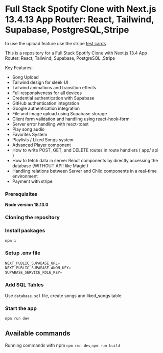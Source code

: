 # Full Stack Spotify Clone with Next.js 13.4.13 App Router: React, Tailwind, Supabase, PostgreSQL,Stripe

to use the upload feature use the stripe <a href="https://stripe.com/docs/testing">test cards</a> 

This is a repository for a Full Stack Spotify Clone with Next.js 13.4 App Router: React, Tailwind, Supabase, PostgreSQL ,Stripe

Key Features:

- Song Upload
- Tailwind design for sleek UI
- Tailwind animations and transition effects
- Full responsiveness for all devices
- Credential authentication with Supabase
- GitHub authentication integration
- Google authentication integration
- File and image upload using Supabase storage
- Client form validation and handling using react-hook-form
- Server error handling with react-toast
- Play song audio
- Favorites System
- Playlists / Liked Songs system
- Advanced Player component
- How to write POST, GET, and DELETE routes in route handlers ( app/ api )
- How to fetch data in server React components by directly accessing the database (WITHOUT API! like Magic!)
- Handling relations between Server and Child components in a real-time environment
- Payment with stripe

### Prerequisites

**Node version 18.13.0**

### Cloning the repository 

### Install packages

```shell
npm i
```

### Setup .env file


```js
NEXT_PUBLIC_SUPABASE_URL=
NEXT_PUBLIC_SUPABASE_ANON_KEY=
SUPABASE_SERVICE_ROLE_KEY=

```

### Add SQL Tables
Use `database.sql` file, create songs and liked_songs table

### Start the app

```shell
npm run dev
```

## Available commands

Running commands with npm  `npm run dev`,`npm run build`
